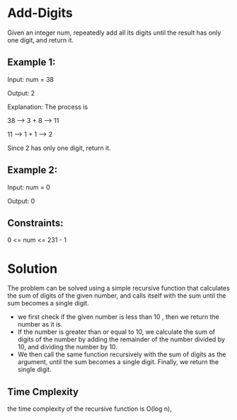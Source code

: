 # Add-Digits

Given an integer num, repeatedly add all its digits until the result has only one digit, and return it. 

## Example 1:

Input: num = 38

Output: 2

Explanation: The process is

38 --> 3 + 8 --> 11

11 --> 1 + 1 --> 2 

Since 2 has only one digit, return it.

## Example 2:

Input: num = 0

Output: 0
 

## Constraints:

0 <= num <= 231 - 1

# Solution 
The problem can be solved using a simple recursive function that calculates the sum of digits of the given number, and calls itself with the sum until the sum becomes a single digit.

- we first check if the given number is less than 10 , then we return the number as it is. 
- If the number is greater than or equal to 10, we calculate the sum of digits of the number by adding the remainder of the number divided by 10, and dividing the number by 10. 
- We then call the same function recursively with the sum of digits as the argument, until the sum becomes a single digit. Finally, we return the single digit.
## Time Cmplexity 
the time complexity of the recursive function is O(log n),

